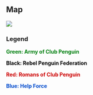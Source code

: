 ## Map
<img src="https://imgur.com/APmhaOP.png"/>

### Legend
<span style="color: 007F0E"><strong>Green: Army of Club Penguin</strong></span>

<span style="color: 000000"><strong>Black: Rebel Penguin Federation</strong></span>

<span style="color: CC0000"><strong>Red: Romans of Club Penguin</strong></span>

<span style="color: 004ACC"><strong>Blue: Help Force</strong></span>
